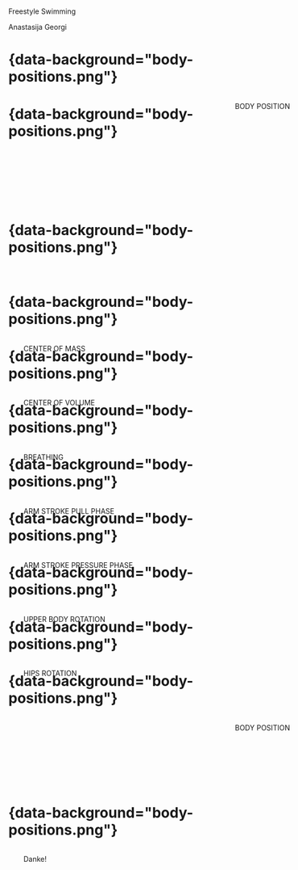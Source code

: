 <script>
zettlrRevealOptions.transition="none"
</script>

#

Freestyle Swimming

Anastasija Georgi

# {data-background="body-positions.png"}


<p style="position: absolute; padding-left: 450px">BODY POSITION</p>



# {data-background="body-positions.png"}

<p  style="position: relative;
  margin-left: 750px;
  margin-top: -100px;">HEAD POSITION</p>


# {data-background="body-positions.png"}

<p style="position: relative; margin-left: -1100px">KICK</p>


# {data-background="body-positions.png"}

<p style="position: absolute; margin-left: 30px">CENTER OF MASS</p>


# {data-background="body-positions.png"}

<p style="position: absolute; margin-left: 30px">CENTER OF VOLUME</p>


# {data-background="body-positions.png"}

<p style="position: absolute; margin-left: 30px">BREATHING</p>

# {data-background="body-positions.png"}

<p style="position: absolute; margin-left: 30px">ARM STROKE PULL PHASE</p>


# {data-background="body-positions.png"}

<p style="position: absolute; margin-left: 30px">ARM STROKE PRESSURE PHASE</p>


# {data-background="body-positions.png"}

<p style="position: absolute; margin-left: 30px">UPPER BODY ROTATION</p>


# {data-background="body-positions.png"}

<p style="position: absolute; margin-left: 30px">HIPS ROTATION</p>

# {data-background="body-positions.png"}

<p style="position: absolute; padding-left: 450px">BODY POSITION</p>

<p  style="position: relative;
  margin-left: 750px;
  margin-top: -100px;">HEAD POSITION</p>
  
  <p style="position: relative; margin-left: -1100px">KICK</p>



# {data-background="body-positions.png"}

<p style="position: absolute; margin-left: 30px">Danke!</p>
